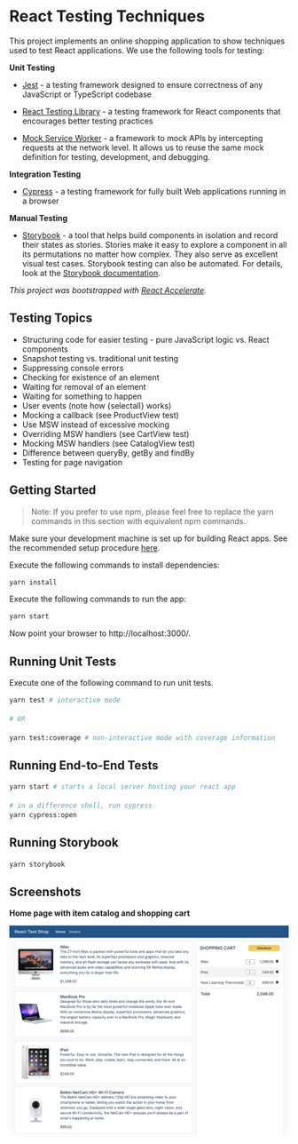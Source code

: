 # React Testing Techniques

This project implements an online shopping application to show techniques used
to test React applications. We use the following tools for testing:

**Unit Testing**

- [Jest](https://jestjs.io/) - a testing framework designed to ensure
  correctness of any JavaScript or TypeScript codebase

- [React Testing Library](https://testing-library.com/) - a testing framework
  for React components that encourages better testing practices

- [Mock Service Worker](https://mswjs.io/) - a framework to mock APIs by
  intercepting requests at the network level. It allows us to reuse the same
  mock definition for testing, development, and debugging.

**Integration Testing**

- [Cypress](https://www.cypress.io/) - a testing framework for fully built Web
  applications running in a browser

**Manual Testing**

- [Storybook](https://storybook.js.org/) - a tool that helps build components in
  isolation and record their states as stories. Stories make it easy to explore
  a component in all its permutations no matter how complex. They also serve as
  excellent visual test cases. Storybook testing can also be automated. For
  details, look at the
  [Storybook documentation](https://storybook.js.org/docs/react/workflows/testing-with-storybook).

_This project was bootstrapped with
[React Accelerate](https://github.com/PublicisSapient/cra-template-accelerate)._

## Testing Topics

- Structuring code for easier testing - pure JavaScript logic vs. React
  components
- Snapshot testing vs. traditional unit testing
- Suppressing console errors
- Checking for existence of an element
- Waiting for removal of an element
- Waiting for something to happen
- User events (note how {selectall} works)
- Mocking a callback (see ProductView test)
- Use MSW instead of excessive mocking
- Overriding MSW handlers (see CartView test)
- Mocking MSW handlers (see CatalogView test)
- Difference between queryBy, getBy and findBy
- Testing for page navigation

## Getting Started

> Note: If you prefer to use npm, please feel free to replace the yarn commands
> in this section with equivalent npm commands.

Make sure your development machine is set up for building React apps. See the
recommended setup procedure
[here](https://github.com/nareshbhatia/react-learning-resources#developer-machine-setup).

Execute the following commands to install dependencies:

```sh
yarn install
```

Execute the following commands to run the app:

```sh
yarn start
```

Now point your browser to http://localhost:3000/.

## Running Unit Tests

Execute one of the following command to run unit tests.

```sh
yarn test # interactive mode

# OR

yarn test:coverage # non-interactive mode with coverage information
```

## Running End-to-End Tests

```sh
yarn start # starts a local server hosting your react app

# in a difference shell, run cypress
yarn cypress:open
```

## Running Storybook

```sh
yarn storybook
```

## Screenshots

**Home page with item catalog and shopping cart**

![Home Page](assets/screenshot-home.png)
